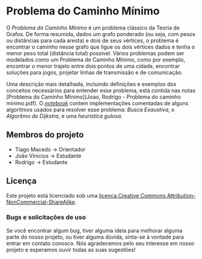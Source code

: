# Problema do Caminho Mínimo

O _Problema do Caminho Mínimo_ é um problema clássico da Teoria de Grafos.  De forma resumida, dados um grafo ponderado (ou seja, com pesos ou distâncias para cada aresta) e dois de seus vértices, o problema é encontrar o caminho nesse grafo que ligue os dois vértices dados e tenha o menor peso total (distância total) possível. Vários problemas podem ser modelados como um Problema de Caminho Mínimo, como por exemplo, encontrar o menor trajeto entre dois pontos de uma cidade, encontrar soluções para jogos, projetar linhas de transmissão e de comunicação.

Uma descrição mais detalhada, incluindo definições e exemplos dos conceitos necessários para entender esse problema, está contida nas notas [Problema do Caminho Mínimo](Joao, Rodrigo - Problema do caminho minimo.pdf).  O [_notebook_](Joao,_Rodrigo_Problema_do_Caminho_Minimo.ipynb) contem implementações comentadas de alguns algoritmos usados para resolver esse problema: _Busca Exaustiva_, o _Algoritmo de Dijkstra_, e uma _heurística gulosa_.


## Membros do projeto
  - Tiago Macedo -> Orientador
  - João Vinicius -> Estudante
  - Rodrigo -> Estudante


## Licença

Este projeto está licenciado sob uma [licença Creative Commons Attribution-NonCommercial-ShareAlike](https://raw.githubusercontent.com/RPvMM-2023-S1/Rain-and-flood-informed-vehicle-routing-problem/main/LICENCE ).


### Bugs e solicitações de uso

Se você encontrar algum bug, tiver alguma ideia para melhorar alguma parte do nosso projeto, ou tiver alguma dúvida, sinta-se à vontade para entrar em contato conosco.  Nós agradecemos pelo seu interesse em nosso projeto e esperamos ouvir todas as suas sugestões!
